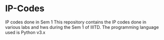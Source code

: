 # IP-Codes
IP codes done in Sem 1
This repository contains the IP codes done in various labs and hws during the Sem 1 of IIITD. The programming language used is Python v3.x

